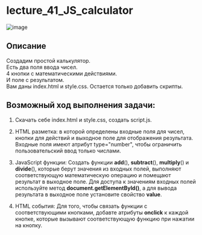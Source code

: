 # lecture_41_JS_calculator  
![image](https://user-images.githubusercontent.com/113675674/218652216-43807808-58aa-45f6-a2a8-94b7ffb90a94.png)  

## Описание  

Создадим простой калькулятор.  
Есть два поля ввода чисел.  
4 кнопки с математическими действиями.  
И поле с результатом.  
Вам даны index.html и style.css. Остается только добавить скрипты.  

##  Возможный ход выполнения задачи:  
1. Скачать себе index.html и style.css, создать script.js.   
2. HTML разметка: в которой определены входные поля для чисел, кнопки для действий и выходное поле для отображения результата. Входные поля имеют атрибут type="number", чтобы ограничить пользовательский ввод только числами.  

3. JavaScript функции: Создать функции **add**(), **subtract**(), **multiply**() и **divide**(), которые берут значения из входных полей, выполняют соответствующую математическую операцию и помещают результат в выходное поле. Для доступа к значениям входных полей используйте метод **document.getElementById()**, а для вывода результата в выходное поле  установите свойство **value**.  

4. HTML события: Для того, чтобы связать функции с соответствующими кнопками, добавте атрибуты **onclick** к каждой кнопке, которые вызывают соответствующую функцию при нажатии на кнопку.  
